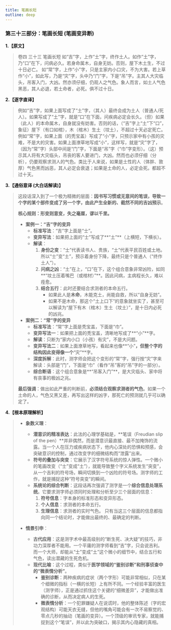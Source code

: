 ```yaml
---
title: 笔画长短
outline: deep
---
```

  
### **第三十三部分：笔画长短 (笔画变异断)**

**1.【原文】**
> 卷四 三十三 笔画长短
> 如“吉”字，上作“土”字，终作土人。如作“土”字，乃“口”在下，问病必久。若身命属木，自身无妨。否则，屋下木土生，不过十日必亡。
> 如“常”字，上作“小”字，只是主家内小口灾，不为大害。若上草作“小”，如此写，乃是“灾”字，头中乃“门”字，下是“吊”字。主其人大灾临头，吊客入门，大凶。然亦须仔细，仍观人之气色。象人而言，如土人气色黑恶，其人必退，若土命者，必死。俱不过十日。

**2.【逐字直译】**
> 例如“吉”字，如果上面写成了“土”字，（其人）最终会成为土人（普通人/死人）。如果写成了“土”字，就是“口”在下面，问疾病必定会长久。（但）如果（此人）的本命属木，自身就没有妨害。否则的话，（“吉”字上“土”下“口”，象征）屋下（有口如棺），木（棺木）生土（坟土），不超过十天必定死亡。
> 例如“常”字，如果上面（的秃宝盖）写成了“小”字，只预示家中有小孩的灾难，不是大的灾害。如果上面潦草地写成“小”，这样写，就是“灾”字了，（因为“常”字）头部中间是“门”字，下面是“吊”字（“巾”字变形）。（这）预示其人将有大灾临头，吊丧的客人要进门，大凶。然而也必须仔细（分析），仍要观察求测人的气色。类比于人来说，如果是土性的人（体胖、敦厚）气色黑而凶恶，其人必定会衰退；如果是土命的人，必定会死。都超不过十天。

**3.【通俗意译 (大白话解读)】**
> 这段话深入到了一个极为精微的层面：**因书写习惯或无意间的笔误，导致一个字的某个部件变成了另一个字，由此产生全新的、截然不同的吉凶预示**。
> 
> **核心规则：形变则意变，失之毫厘，谬以千里。**
> 
> *   **案例一：“吉”字的变异**
>     *   **标准写法**：“吉”字上面是“士”。
>     *   **变异写法**：如果把上面的“士”写成了**“土”**（上横短，下横长）。
>     *   **解读**：
>         1.  **身份之变**：“士”代表读书人、贵族，“土”代表平民百姓或土地。所以“士”变“土”，预示着身份下降，最终只是个普通人（“终作土人”）。
>         2.  **问病之凶**：“土”在上，“口”在下，这个组合意象非常凶险，如同**“坟土压着嘴巴（或棺材）”**。因此问病，主病程长久，难以痊愈。
>         3.  **结合五行**：此时还要结合求测者的本命五行。
>             *   如果此人是**木命**，木能克土，尚能自救，所以“自身无妨”。
>             *   如果不是木命，那这个“土上口下”的意象就坐实了，甚至可以解读为“屋下有木（棺木）生土（坟土）”，是十日内必死的凶兆。
> *   **案例二：“常”字的变异**
>     *   **标准写法**：“常”字上面是秃宝盖，下面是“巾”。
>     *   **变异写法一**：如果把上面的秃宝盖，清晰地写成了**“小”**字。
>     *   **解读**：只断为“家内小口（小孩）有灾”，不是大问题。
>     *   **变异写法二**：如果上面潦草地写，看起来也像**“小”**，但整个字的结构因此变得像一个**“灾”**字。
>     *   **深度拆解**：此时，测字师会把这个变形的“常”字，强行按“灾”字来解读：头部是“门”，下面是“巾”（看作“吊”客的“吊”字的一部分）。
>     *   **综合断语**：这个组合意象是**“吊客入门”**，是大灾临头、家中将有丧事的极凶之兆。
> 
> **最后强调**：做出如此严重的判断前，**必须结合观察求测者的气色**。如果一个土命的人，气色又黑又差，再写出这样的凶字，那死亡的预测就几乎可以确定了。

**4.【根本原理解析】**
> *   **象数义理**：
>     *   **潜意识的精准表达**：此法的心理学基础是，**笔误（Freudian slip of the pen）**并非偶然，而是潜意识最直接、最不加掩饰的流露。当一个人在压力或疾病状态下，他内心深处的恐惧和预感，会突破意识的控制，通过改变字的细微结构而“泄露”出来。
>     *   **符号的叠加与突变**：它展示了汉字符号系统的惊人弹性。一个微小的笔画改变（“士”变成“土”），就能导致整个字义系统发生“突变”，从一个吉利的符号场，瞬间切换到一个凶险的符号场。测字师的工作，就是捕捉这种“符号突变”的瞬间。
>     *   **系统论的综合判断**：这段话再次强调了测字是一个**综合信息处理系统**。它要求测字师必须同时处理和分析至少三个层面的信息：
>         1.  **符号信息**：字本身的标准形态和变异形态。
>         2.  **个人信息**：求测者的本命五行。
>         3.  **生理信息**：求测者的实时气色。
>         只有当这三个层面的信息都指向同一个结论时，才能做出最终的、最确定的判断。
> 
> *   **情景引申**：
>     *   **古代应用**：这是测字术中最高级别的“断生死、决大疑”的技巧，非功力深厚者不能用。一个平庸的测字师看到“吉”字，只会说吉利。而一个大师，却能从“士”变成“土”这个微小的细节中，结合五行和气色，读出潜藏的生死危机。
>     *   **现代比喻**：这个过程，类似于**医学领域的“鉴别诊断”**和**刑事侦查中的“微表情分析”**。
>         *   **鉴别诊断**：两种疾病的症状（两个字形）可能非常相似，只在某个细微的指标（一横的长短）上有所不同。一个经验丰富的医生（测字师），正是通过抓住这个关键的“细微差异”，才能做出准确的诊断，从而决定病人的生死。
>         *   **微表情分析**：一个犯罪嫌疑人在说谎时，他的整体陈述（字的宏观结构）可能天衣无缝，但他的嘴角可能会有一次不易察觉的、零点几秒的抽动（笔画的变异）。一个顶级的审讯专家，就能捕捉到这个“笔误”，并以此为突破口，揭示其内心隐藏的真相。
